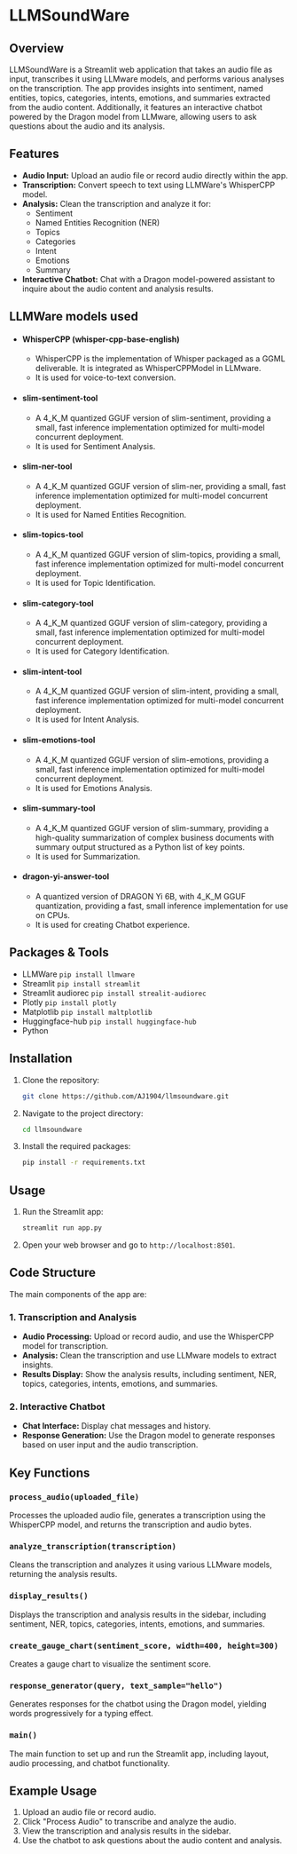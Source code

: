 # LLMSoundWare

## Overview

LLMSoundWare is a Streamlit web application that takes an audio file as input, transcribes it using LLMware models, and performs various analyses on the transcription. The app provides insights into sentiment, named entities, topics, categories, intents, emotions, and summaries extracted from the audio content. Additionally, it features an interactive chatbot powered by the Dragon model from LLMware, allowing users to ask questions about the audio and its analysis.

## Features

- **Audio Input:** Upload an audio file or record audio directly within the app.
- **Transcription:** Convert speech to text using LLMWare's WhisperCPP model.
- **Analysis:** Clean the transcription and analyze it for:
  - Sentiment 
  - Named Entities Recognition (NER)
  - Topics 
  - Categories 
  - Intent
  - Emotions 
  - Summary
- **Interactive Chatbot:** Chat with a Dragon model-powered assistant to inquire about the audio content and analysis results.

## LLMWare models used
- #### WhisperCPP (whisper-cpp-base-english) 
  - WhisperCPP is the implementation of Whisper packaged as a GGML deliverable. It is integrated as WhisperCPPModel in LLMware.
  - It is used for voice-to-text conversion.

- #### slim-sentiment-tool 
  - A 4_K_M quantized GGUF version of slim-sentiment, providing a small, fast inference implementation optimized for multi-model concurrent deployment.
  - It is used for Sentiment Analysis.

- #### slim-ner-tool 
  - A 4_K_M quantized GGUF version of slim-ner, providing a small, fast inference implementation optimized for multi-model concurrent deployment.
  - It is used for Named Entities Recognition.

- #### slim-topics-tool 
  - A 4_K_M quantized GGUF version of slim-topics, providing a small, fast inference implementation optimized for multi-model concurrent deployment.
  - It is used for Topic Identification.

- #### slim-category-tool 
  - A 4_K_M quantized GGUF version of slim-category, providing a small, fast inference implementation optimized for multi-model concurrent deployment.
  - It is used for Category Identification.

- #### slim-intent-tool 
  - A 4_K_M quantized GGUF version of slim-intent, providing a small, fast inference implementation optimized for multi-model concurrent deployment.
  - It is used for Intent Analysis.

- #### slim-emotions-tool 
  - A 4_K_M quantized GGUF version of slim-emotions, providing a small, fast inference implementation optimized for multi-model concurrent deployment.
  - It is used for Emotions Analysis.

- #### slim-summary-tool
  - A 4_K_M quantized GGUF version of slim-summary, providing a high-quality summarization of complex business documents with summary output structured as a Python list of key points.
  - It is used for Summarization.

- #### dragon-yi-answer-tool 
  - A quantized version of DRAGON Yi 6B, with 4_K_M GGUF quantization, providing a fast, small inference implementation for use on CPUs.
  - It is used for creating Chatbot experience.

## Packages & Tools
- LLMWare `pip install llmware`
- Streamlit `pip install streamlit `
- Streamlit audiorec `pip install strealit-audiorec`
- Plotly `pip install plotly`
- Matplotlib `pip install maltplotlib`
- Huggingface-hub `pip install huggingface-hub`
- Python


## Installation

1. Clone the repository:
   ```sh
   git clone https://github.com/AJ1904/llmsoundware.git
   ```
2. Navigate to the project directory:
   ```sh
   cd llmsoundware
   ```
3. Install the required packages:
   ```sh
   pip install -r requirements.txt
   ```

## Usage

1. Run the Streamlit app:
   ```sh
   streamlit run app.py
   ```
2. Open your web browser and go to `http://localhost:8501`.

## Code Structure

The main components of the app are:

### 1. Transcription and Analysis

- **Audio Processing:** Upload or record audio, and use the WhisperCPP model for transcription.
- **Analysis:** Clean the transcription and use LLMware models to extract insights.
- **Results Display:** Show the analysis results, including sentiment, NER, topics, categories, intents, emotions, and summaries.

### 2. Interactive Chatbot

- **Chat Interface:** Display chat messages and history.
- **Response Generation:** Use the Dragon model to generate responses based on user input and the audio transcription.

## Key Functions

### `process_audio(uploaded_file)`
Processes the uploaded audio file, generates a transcription using the WhisperCPP model, and returns the transcription and audio bytes.

### `analyze_transcription(transcription)`
Cleans the transcription and analyzes it using various LLMware models, returning the analysis results.

### `display_results()`
Displays the transcription and analysis results in the sidebar, including sentiment, NER, topics, categories, intents, emotions, and summaries.

### `create_gauge_chart(sentiment_score, width=400, height=300)`
Creates a gauge chart to visualize the sentiment score.

### `response_generator(query, text_sample="hello")`
Generates responses for the chatbot using the Dragon model, yielding words progressively for a typing effect.

### `main()`
The main function to set up and run the Streamlit app, including layout, audio processing, and chatbot functionality.

## Example Usage

1. Upload an audio file or record audio.
2. Click "Process Audio" to transcribe and analyze the audio.
3. View the transcription and analysis results in the sidebar.
4. Use the chatbot to ask questions about the audio content and analysis.


